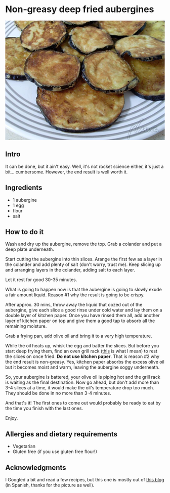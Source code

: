 # Non-greasy deep fried aubergines

![Deep fried aubergines](./images/non-greasy-deep-fried-aubergines.jpg)

## Intro

It can be done, but it ain't easy. Well, it's not rocket science either, it's just a bit... cumbersome. However, the end result is well worth it.

## Ingredients

* 1 aubergine
* 1 egg
* flour
* salt

## How to do it

Wash and dry up the aubergine, remove the top. Grab a colander and put a deep plate underneath.

Start cutting the aubergine into thin slices. Arange the first few as a layer in the colander and add plenty of salt (don't worry, trust me). Keep slicing up and arranging layers in the colander, adding salt to each layer. 

Let it rest for good 30-35 minutes.

What is going to happen now is that the aubergine is going to slowly exude a fair amount liquid. Reason #1 why the result is going to be crispy.

After approx. 30 mins, throw away the liquid that oozed out of the aubergine, give each slice a good rinse under cold water and lay them on a double layer of kitchen paper. Once you have rinsed them all, add another layer of kitchen paper on top and give them a good tap to absorb all the remaining moisture.

Grab a frying pan, add olive oil and bring it to a very high temperature.

While the oil heats up, whisk the egg and batter the slices. But before you start deep frying them, find an oven grill rack ([this](https://www.google.co.uk/search?q=oven+grill+rack&safe=off&client=firefox-a&hs=WwG&rls=org.mozilla:en-US:official&source=lnms&tbm=isch&sa=X&ei=rbWbUraHBsq10wX2Ow&ved=0CAkQ_AUoAQ&biw=1177&bih=882) is what I mean) to rest the slices on once fried. **Do not use kitchen paper**. That is reason #2 why the end result is non-greasy. Yes, kitchen paper absorbs the excess olive oil but it becomes moist and warm, leaving the aubergine soggy underneath.

So, your aubergine is battered, your olive oil is piping hot and the grill rack is waiting as the final destination. Now go ahead, but don't add more than 3-4 slices at a time, it would make the oil's temperature drop too much. They should be done in no more than 3-4 minutes.

And that's it! The first ones to come out would probably be ready to eat by the time you finish with the last ones.

Enjoy.

## Allergies and dietary requirements

* Vegetarian
* Gluten free (if you use gluten free flour!)

## Acknowledgments

I Googled a bit and read a few recipes, but this one is mostly out of [this blog](http://azulpurpuranuria.blogspot.co.uk/2008/09/berenjenas-fritas-crujientes.html) (in Spanish, thanks for the picture as well).
